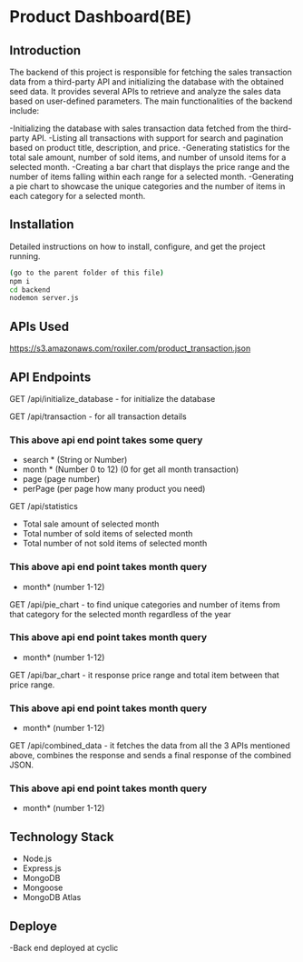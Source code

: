 # Product Dashboard(BE)

## Introduction
The backend of this project is responsible for fetching the sales transaction data from a third-party API and initializing the database with the obtained seed data. It provides several APIs to retrieve and analyze the sales data based on user-defined parameters. The main functionalities of the backend include:

-Initializing the database with sales transaction data fetched from the third-party API.
-Listing all transactions with support for search and pagination based on product title, description, and price.
-Generating statistics for the total sale amount, number of sold items, and number of unsold items for a selected month.
-Creating a bar chart that displays the price range and the number of items falling within each range for a selected month.
-Generating a pie chart to showcase the unique categories and the number of items in each category for a selected month.



## Installation
Detailed instructions on how to install, configure, and get the project running.

```bash
(go to the parent folder of this file)
npm i
cd backend
nodemon server.js

```


## APIs Used
https://s3.amazonaws.com/roxiler.com/product_transaction.json

## API Endpoints

GET /api/initialize_database - for initialize the database

GET /api/transaction - for all transaction details

### This above api end point takes some query
- search * (String or Number)
- month * (Number 0 to 12) (0 for get all month transaction)
- page (page number)
- perPage (per page how many product you need)   
       
        
GET /api/statistics 
- Total sale amount of selected month
- Total number of sold items of selected month
- Total number of not sold items of selected month
### This above api end point takes month query
- month* (number 1-12) 

GET /api/pie_chart - to find unique categories and number of items from that category for the selected month regardless of the year
### This above api end point takes month query
- month* (number 1-12) 


GET /api/bar_chart - it response price range and total item between that price range.
### This above api end point takes month query
- month* (number 1-12) 


GET /api/combined_data -  it fetches the data from all the 3 APIs mentioned above, combines the response and sends a final response of the combined JSON.
### This above api end point takes month query
- month* (number 1-12) 



## Technology Stack
- Node.js
- Express.js
- MongoDB
- Mongoose 
- MongoDB Atlas

## Deploye
-Back end deployed at cyclic
